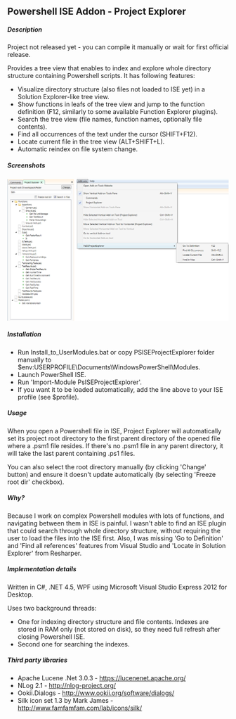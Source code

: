 ## Powershell ISE Addon - Project Explorer

##### Description

Project not released yet - you can compile it manually or wait for first official release.

Provides a tree view that enables to index and explore whole directory structure containing Powershell scripts. It has following features:

* Visualize directory structure (also files not loaded to ISE yet) in a Solution Explorer-like tree view.
* Show functions in leafs of the tree view and jump to the function definition (F12, similarly to some available Function Explorer plugins).
* Search the tree view (file names, function names, optionally file contents).
* Find all occurrences of the text under the cursor (SHIFT+F12).
* Locate current file in the tree view (ALT+SHIFT+L).
* Automatic reindex on file system change.

##### Screenshots
![Image](./PsISEExplorer_screen1.png?raw=true)

##### Installation

* Run Install_to_UserModules.bat or copy PSISEProjectExplorer folder manually to $env:USERPROFILE\Documents\WindowsPowerShell\Modules.
* Launch PowerShell ISE.
* Run 'Import-Module PsISEProjectExplorer'.
* If you want it to be loaded automatically, add the line above to your ISE profile (see $profile).

##### Usage

When you open a Powershell file in ISE, Project Explorer will automatically set its project root directory to the first parent directory of the opened file where a .psm1 file resides. If there's no .psm1 file in any parent directory, it will take the last parent containing .ps1 files.

You can also select the root directory manually (by clicking 'Change' button) and ensure it doesn't update automatically (by selecting 'Freeze root dir' checkbox).

##### Why?

Because I work on complex Powershell modules with lots of functions, and navigating between them in ISE is painful. I wasn't able to find an ISE plugin that could search through whole directory structure, without requiring the user to load the files into the ISE first. Also, I was missing 'Go to Definition' and 'Find all references' features from Visual Studio and 'Locate in Solution Explorer' from Resharper.

##### Implementation details

Written in C#, .NET 4.5, WPF using Microsoft Visual Studio Express 2012 for Desktop.

Uses two background threads:
* One for indexing directory structure and file contents. Indexes are stored in RAM only (not stored on disk), so they need full refresh after closing Powershell ISE.
* Second one for searching the indexes.

##### Third party libraries
* Apache Lucene .Net 3.0.3 - https://lucenenet.apache.org/ 
* NLog 2.1 - http://nlog-project.org/
* Ookii.Dialogs - http://www.ookii.org/software/dialogs/
* Silk icon set 1.3 by Mark James - http://www.famfamfam.com/lab/icons/silk/
